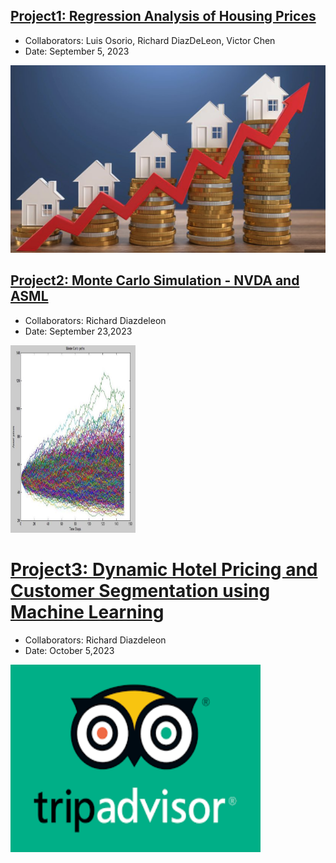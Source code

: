 ## [Project1: Regression Analysis of Housing Prices](https://github.com/dsrichard97/Project1_RegressionSTAT510)
* Collaborators: Luis Osorio, Richard DiazDeLeon, Victor Chen
* Date: September 5, 2023
<img src="Regression1.png" width= 600 height=300>


## [Project2: Monte Carlo Simulation - NVDA and ASML](https://github.com/dsrichard97/project3_montecarlosim)
* Collaborators: Richard Diazdeleon
* Date: September 23,2023 
<img src="mc.jpeg" width= 200 height=300>


# [Project3: Dynamic Hotel Pricing and Customer Segmentation using Machine Learning](https://github.com/dsrichard97/project4DynamicHotelPricing.git)
* Collaborators: Richard Diazdeleon
* Date: October 5,2023 
<img src="trip.png" width= 400 height=300>







